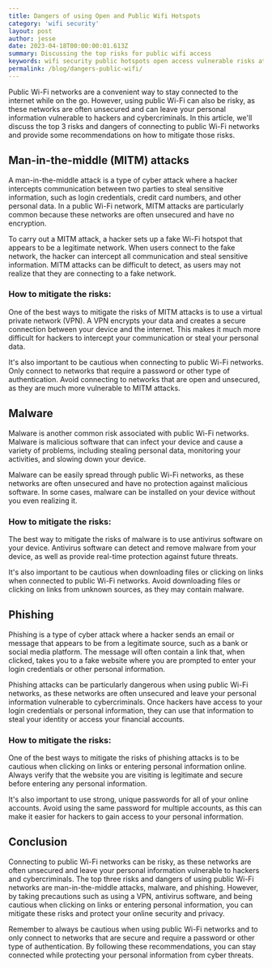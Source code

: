 ```yaml
---
title: Dangers of using Open and Public Wifi Hotspots
category: 'wifi security'
layout: post
author: jesse
date: 2023-04-18T00:00:00:01.613Z
summary: Discussing the top risks for public wifi access
keywords: wifi security public hotspots open access vulnerable risks attacks
permalink: /blog/dangers-public-wifi/
---
```

Public Wi-Fi networks are a convenient way to stay connected to the internet while on the go. However, using public Wi-Fi can also be risky, as these networks are often unsecured and can leave your personal information vulnerable to hackers and cybercriminals. In this article, we'll discuss the top 3 risks and dangers of connecting to public Wi-Fi networks and provide some recommendations on how to mitigate those risks.

## Man-in-the-middle (MITM) attacks

A man-in-the-middle attack is a type of cyber attack where a hacker intercepts communication between two parties to steal sensitive information, such as login credentials, credit card numbers, and other personal data. In a public Wi-Fi network, MITM attacks are particularly common because these networks are often unsecured and have no encryption.

To carry out a MITM attack, a hacker sets up a fake Wi-Fi hotspot that appears to be a legitimate network. When users connect to the fake network, the hacker can intercept all communication and steal sensitive information. MITM attacks can be difficult to detect, as users may not realize that they are connecting to a fake network.

### How to mitigate the risks:

One of the best ways to mitigate the risks of MITM attacks is to use a virtual private network (VPN). A VPN encrypts your data and creates a secure connection between your device and the internet. This makes it much more difficult for hackers to intercept your communication or steal your personal data.

It's also important to be cautious when connecting to public Wi-Fi networks. Only connect to networks that require a password or other type of authentication. Avoid connecting to networks that are open and unsecured, as they are much more vulnerable to MITM attacks.

## Malware

Malware is another common risk associated with public Wi-Fi networks. Malware is malicious software that can infect your device and cause a variety of problems, including stealing personal data, monitoring your activities, and slowing down your device.

Malware can be easily spread through public Wi-Fi networks, as these networks are often unsecured and have no protection against malicious software. In some cases, malware can be installed on your device without you even realizing it.

### How to mitigate the risks:

The best way to mitigate the risks of malware is to use antivirus software on your device. Antivirus software can detect and remove malware from your device, as well as provide real-time protection against future threats.

It's also important to be cautious when downloading files or clicking on links when connected to public Wi-Fi networks. Avoid downloading files or clicking on links from unknown sources, as they may contain malware.

## Phishing

Phishing is a type of cyber attack where a hacker sends an email or message that appears to be from a legitimate source, such as a bank or social media platform. The message will often contain a link that, when clicked, takes you to a fake website where you are prompted to enter your login credentials or other personal information.

Phishing attacks can be particularly dangerous when using public Wi-Fi networks, as these networks are often unsecured and leave your personal information vulnerable to cybercriminals. Once hackers have access to your login credentials or personal information, they can use that information to steal your identity or access your financial accounts.

### How to mitigate the risks:

One of the best ways to mitigate the risks of phishing attacks is to be cautious when clicking on links or entering personal information online. Always verify that the website you are visiting is legitimate and secure before entering any personal information.

It's also important to use strong, unique passwords for all of your online accounts. Avoid using the same password for multiple accounts, as this can make it easier for hackers to gain access to your personal information.

## Conclusion
 
Connecting to public Wi-Fi networks can be risky, as these networks are often unsecured and leave your personal information vulnerable to hackers and cybercriminals. The top three risks and dangers of using public Wi-Fi networks are man-in-the-middle attacks, malware, and phishing. However, by taking precautions such as using a VPN, antivirus software, and being cautious when clicking on links or entering personal information, you can mitigate these risks and protect your online security and privacy.

Remember to always be cautious when using public Wi-Fi networks and to only connect to networks that are secure and require a password or other type of authentication. By following these recommendations, you can stay connected while protecting your personal information from cyber threats.
